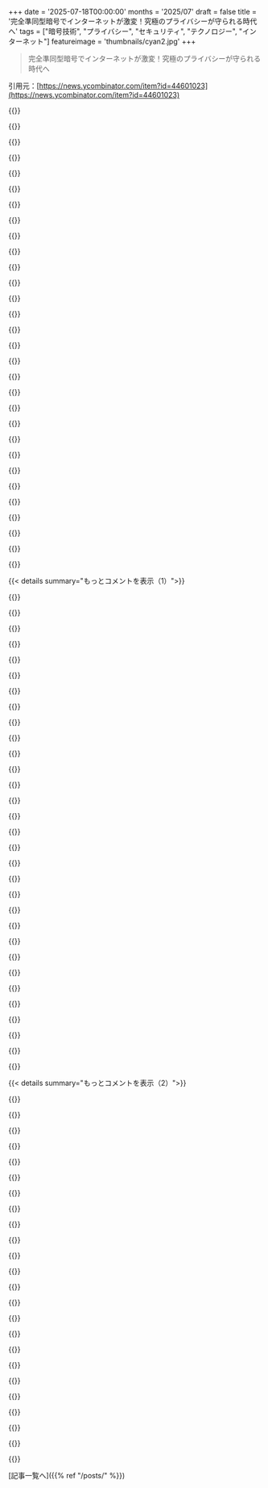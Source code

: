 +++
date = '2025-07-18T00:00:00'
months = '2025/07'
draft = false
title = '完全準同型暗号でインターネットが激変！究極のプライバシーが守られる時代へ'
tags = ["暗号技術", "プライバシー", "セキュリティ", "テクノロジー", "インターネット"]
featureimage = 'thumbnails/cyan2.jpg'
+++

> 完全準同型暗号でインターネットが激変！究極のプライバシーが守られる時代へ

引用元：[https://news.ycombinator.com/item?id=44601023](https://news.ycombinator.com/item?id=44601023)




{{<matomeQuote body="FHEと暗号技術を愛する者として言うと、FHEは速くなってるけど、ブートストラップに頼ってる限りplaintextの速度には及ばないだろうね。根本的な理由で、ブートストラップのオーバーヘッドは常に1000倍くらいあるから。ブートストラップの高速化が難しいと分かるとハードウェア加速の話が出たけど、LLMに計算資源が集中してる今、それは難しい。FHEで計算するのにどれくらいのコスト増なら払える？1000倍以上は厳しいよ。プライベートLLM推論とかは、Confidential Computingが現実的。ハードウェアは信頼したくないけど、他に良い手がないんだ。" userName="blintz" createdAt="2025/07/18 04:34:35" color="#ff5733">}}




{{<matomeQuote body="1000倍高くなっても、証明可能なプライバシーを望む人たちの市場があると思わない？Dropboxみたいに大きくないだろうけど、そういう層はいると思うよ。" userName="ipnon" createdAt="2025/07/18 04:50:00" color="#785bff">}}




{{<matomeQuote body="え？500ドル相当のクレジットで全部セルフホストできるってマジかよ！" userName="poly2it" createdAt="2025/07/18 04:55:23" color="">}}




{{<matomeQuote body="ホントそれ！ほとんどの人が数TB程度のデータなら、NASとか余ってるPCでセルフホストは十分いけるよ。非技術者向けにセットアップできる製品もあるしね。一番の課題は、十分なサービスレベルのISPを契約してるかってとこだね。" userName="haiku2077" createdAt="2025/07/18 05:34:30" color="#ff5733">}}




{{<matomeQuote body="ブートストラップ抜きでもFHEはplaintextと同じ速さには絶対ならないよ。暗号文はplaintextデータの約1000倍デカいから、その分メモリ帯域も計算も必要になる。この差は埋められないんだ。" userName="reliabilityguy" createdAt="2025/07/18 11:10:51" color="#38d3d3">}}




{{<matomeQuote body="確かにハードウェアは安い。でも、バックアップを3-2-1ルールでやるなら、計算に不動産（保管場所）の費用も入れないとダメだよ。それは安くないからね。" userName="kube-system" createdAt="2025/07/18 06:23:52" color="">}}




{{<matomeQuote body="もし1000倍のレイテンシって話なら、それはかなり厳しい売り込みだよね。普段30秒で終わるものが8時間以上かかるってなったら、さすがに無理があるよ。" userName="bawolff" createdAt="2025/07/18 08:56:32" color="#45d325">}}




{{<matomeQuote body="PythonはC++より400倍遅いけど、みんなそれでも使ってるじゃん。そういうことだよ。" userName="hoppp" createdAt="2025/07/18 11:02:04" color="">}}




{{<matomeQuote body="データがたくさんあっても、セルフホストの方が結局安いよ。クラウドプロバイダの利益分がないんだから、そりゃ常に安くなるよね。彼らの利益率はかなり高いからさ。" userName="hoppp" createdAt="2025/07/18 11:04:16" color="#ff33a1">}}




{{<matomeQuote body="LLMの話題が盛り上がってるけど、FHEって他に使い道ないのかな？例えば、自分の情報が安全に守られるトレーディングアルゴリズムとか、ランダムなサーバーに置けるようなのってないの？" userName="txdv" createdAt="2025/07/18 06:13:51" color="">}}




{{<matomeQuote body="記事の「Googleがデータ読めない」ってのはありえない話だね。プライバシーは大事だけど、VPNやSSL/TLSで十分な人がほとんどでしょ。やりすぎると逆に怪しまれて、ターゲットになりかねないよ。TorやVPNも完全じゃないし、絶対的なセキュリティなんてありえないから。" userName="drcolly" createdAt="2025/07/18 08:54:58" color="#ff5c5c">}}




{{<matomeQuote body="それってかなり合理的で、もう普通のことになってる感じだよね？例えば、8MBのウェブページから500語のニュース記事を読むんだけど、動画とか解析ツールとかJavaScriptの無駄なものが自動再生されてる。データの量は3桁、計算の量は4〜5桁も違うんだよ。" userName="paulgerhardt" createdAt="2025/07/18 14:46:31" color="">}}




{{<matomeQuote body="コストは高いこともあるけど、必ずしもそうじゃないよ。例えば、Hosthatchの7TBストレージサーバーは2年で190ドル（月7.92ドル、今日のレートだと約5.88ポンド）。これって1日20p以下なんだ。電気代だけでもめっちゃお得だよ。自分でホストするより安いし、ドライブやNASもいらないし、故障の心配もなし！" userName="ralferoo" createdAt="2025/07/18 12:52:41" color="">}}




{{<matomeQuote body="元トレーディングアルゴリズム開発者として言うと、FHEがあったとしても適当なサーバーにホストはしないね。コードだけじゃなく、1)規制、2)取引所への通信経路の信頼性、3)物理的なセキュリティ（鍵付きケージ）、4)予測可能なレイテンシが超重要だから。ちょっとでも遅延すると、すぐにやられちゃうんだ。" userName="seanhunter" createdAt="2025/07/18 06:43:36" color="#ff33a1">}}




{{<matomeQuote body="記事に書いてあった「Googleが送受信内容を読めない」って話、本当にその通りなんだよ :-)" userName="NoImmatureAdHom" createdAt="2025/07/18 11:07:30" color="">}}




{{<matomeQuote body="Googleのサービスが質問に答えられるってことは、そりゃ内容を読めるってことだろ。Aが暗号化してBが解読できれば、BはAの質問を読めるし、AもBの返事を読めるんだ。セキュリティは魔法じゃないんだからね。" userName="throwaway478484" createdAt="2025/07/18 11:33:49" color="#38d3d3">}}




{{<matomeQuote body="そんなお得なディールってよくあるの？Hosthatchの表示価格は6TBで月24ドルからって書いてあるけど、アカウント登録しないと詳しいこと分かんないんだよね。" userName="crtasm" createdAt="2025/07/18 13:27:42" color="">}}




{{<matomeQuote body="自前のサーバーでTrue 3-2-1バックアップしてるよ。Proxmoxで32コア、96GB RAM、5TB SSD。サーバーハードウェアは2年前に1500ドル。月平均30W（約2.50ドル）。クラウドの暗号化バックアップはBackblazeで月15ドル。AWSの同等だと月1050ドルもするんだ。先週SSDが壊れたけど、数時間で復旧したから、ちゃんと機能してるって確信してるよ。" userName="dismalpedigree" createdAt="2025/07/18 11:47:27" color="#45d325">}}




{{<matomeQuote body="でもさ、ちゃんとFHEを使えば、これらの心配事のほとんどは解決できるはずじゃないの？サーバーに物理的にアクセスされたら終わりってのが、今の追加対策の理由だろ。FHEなら、コードさえ信頼できれば、ハードウェアをいじられてもソフトウェアは安全なはずなんだけど。" userName="darkwater" createdAt="2025/07/18 12:43:26" color="#ff5733">}}




{{<matomeQuote body="実はrate-1の準同型暗号スキームもあるんだけど、あんまり実用的じゃないんだよね。だから君の言ってることは大体合ってるよ。" userName="blintz" createdAt="2025/07/18 17:14:34" color="">}}




{{<matomeQuote body="FHEが任意の計算に使えないのは、暗号化データだと漸近的複雑度がすごく増えるからだよ。例えばDB検索はO(log n)がO(n)になっちゃう。だからFHEでのGoogle検索は根本的に無理だね。DNN推論は違うけど。" userName="mti" createdAt="2025/07/18 15:28:23" color="#45d325">}}




{{<matomeQuote body="FHEって、サーバーのCPUリソースを食い潰して取引アルゴリズムの遅延をどう防ぐの？あと、金融規制当局はシングルテナントを好むんだけど、FHEを説明しても「シングルテナントを強く推奨。FHEが十分かは公式に言えないし、将来問題になるかも」とか「資本準備金増やします」って言われがちだよ。シンガポールだけはテクノロジーに理解がある例外だね。" userName="seanhunter" createdAt="2025/07/18 15:25:20" color="#ff33a1">}}




{{<matomeQuote body="みんなPythonは重要じゃない時に使って、C++は重要な時に使ったり、Cでバックアップされてるモジュールを暗黙的に呼んだりするけど、FHEだとそれは無理なんだ。全部FHEに”All in”するしかないんだよ。" userName="bawolff" createdAt="2025/07/18 11:07:06" color="#38d3d3">}}




{{<matomeQuote body="へー、面白いね。それに関する論文教えてくれる？" userName="reliabilityguy" createdAt="2025/07/18 17:34:19" color="">}}




{{<matomeQuote body="実は検索がO(log n)になる理論的なブレークスルー（https://eprint.iacr.org/2022/1703）があったんだけど、それはかなり非実用的だし、それほど速くもなってないよ。" userName="blintz" createdAt="2025/07/18 17:17:56" color="#ff33a1">}}




{{<matomeQuote body="これは良い論文だよ: https://eprint.iacr.org/2019/720.pdf" userName="blintz" createdAt="2025/07/18 17:49:43" color="#785bff">}}




{{<matomeQuote body="もしPythonの開発者やユーザーが、CやRustのバインディング、高速言語で書かれたバイナリへのRPCなしに純粋なPythonライブラリだけでやるとしたら、多くの用途、特にML、バイオインフォマティクス、数値解析なんかでは使われなくなるだろうね。" userName="pxc" createdAt="2025/07/18 15:18:39" color="">}}




{{<matomeQuote body="FHEは重要なツールだよ。今、企業は政府に強制されて特定のターゲットのために暗号を破らされることがあるからね。FHEがあれば企業は「私たちは平文を一切見てません」って言えるようになる。E2E暗号ならネットワークやキャリアとしてできるけど、平文を処理する時はできないんだ。プライバシーは人権だと考えてるし、政府は市民の民主的な権利行使に対する報復権限を極めて制限されるべきだ。" userName="maerF0x0" createdAt="2025/07/18 14:06:05" color="#45d325">}}




{{<matomeQuote body="FHEは任意の計算を可能にするかもしれないけど、僕がサービスを使うのは彼らが検索インデックスや知識、データベース、銀行取引とか、何か使いたいデータを持ってるからなんだ。だからGoogleが全検索インデックスを暗号化しない限り、彼らは僕のクエリをデータとやり取りする時に見ちゃうだろうし、そうでなきゃ検索できないよね。あとインセンティブの問題も。ごく一部の信用度の高い高リスクなアプリ以外では、企業がわざわざ苦労してFHEサービスを提供する理由がわからないな。" userName="perlgeek" createdAt="2025/07/18 10:08:17" color="#ff33a1">}}




{{<matomeQuote body="FHEを使った完全プライベートな検索エンジンの実装例があるよ。Wikipediaを検索できるのに、サーバーは君が何読んでるか全然知らないんだって: https://spiralwiki.com/" userName="thrance" createdAt="2025/07/18 12:12:00" color="#785bff">}}




{{< details summary="もっとコメントを表示（1）">}}

{{<matomeQuote body="Wikipediaのデータベースダンプをダウンロードして、Kiwixでローカルで読む方が断然楽だよ: https://kiwix.org/" userName="teddyh" createdAt="2025/07/18 14:25:41" color="">}}




{{<matomeQuote body="僕の理解では、暗号化する必要があるのは機密データ（例えば銀行取引）だけだよ。計算に使う関数は暗号化する必要がないから、公開されてる暗号化されてないデータも使えるはずだよ。" userName="shikon7" createdAt="2025/07/18 10:16:40" color="">}}




{{<matomeQuote body="Targetが買い物習慣から女性が妊娠してるのを本人が知る前に見抜いちゃうような世界じゃ、機密データを分ける線引きってかなり曖昧だよね。" userName="jmcqk6" createdAt="2025/07/18 14:53:53" color="#785bff">}}




{{<matomeQuote body="ちょっと訂正ね。あの話だと、本人が知る前じゃなくて、父親が知る前だよ。" userName="CannotCarrot" createdAt="2025/07/18 17:46:50" color="">}}




{{<matomeQuote body="僕もまさにそう思ったよ。結局、ほとんどの大企業はユーザーのデータやクエリを見たいんだから、FHEでその能力を落とすメリットがないよね。彼らは必要だから見たいんだし、断ればFHEなしでサービスを使うしかない。銀行アプリならいいけど、他で受け入れられるかは議論の余地があると思うな。" userName="niclas-183" createdAt="2025/07/18 11:11:52" color="#ff5733">}}




{{<matomeQuote body="インセンティブの話は合ってるけど、前半は違う。平文データベースのプライベート参照は5年以上前から可能だよ。ただ、データベースの前処理が大変だったり、最悪の場合、全体を線形スキャンする必要があるんだ。" userName="j2kun" createdAt="2025/07/18 14:50:57" color="">}}




{{<matomeQuote body="平文データベースのプライベート参照は可能って話だけど、それって企業データ全体をプログラムに読み込む必要があるってこと？Googleの検索インデックスみたいに1台のマシンに収まらないデータだと無理じゃん。<br>Googleは検索は許可してるけど、検索インデックス全体を準同型暗号プログラムに提供するのは全く別の話だよね。" userName="perlgeek" createdAt="2025/07/18 18:20:41" color="#ff5733">}}




{{<matomeQuote body="データはクライアントに構造化された検索テーブルだけを共有するように処理できるよ。そのデータ構造はすごく大きいけどね。<br>ユースケースは”Googleにクエリを知られずに検索する”ことじゃなくて、”自分のデータを彼らに知られずに検索する”ことなんだ。実用的な適用範囲はかなり狭まるよね。" userName="dcow" createdAt="2025/07/18 18:27:04" color="#ff33a1">}}




{{<matomeQuote body="”データ全体をプログラムに読み込む必要がある”って？違うよ。Google検索インデックス全体は無理だけど、できることはたくさんあるんだ。古い論文（2022年）だけど、具体的な数字があるよ。https://eprint.iacr.org/2022/949<br>DoublePIRってスキームで1GBのDBにクエリするには、クライアントは16MBの”ヒント”をダウンロード。その後、何度でもクエリできて、各クエリは通信量345KB、スループットは7.4GB/秒/コアだよ。" userName="j2kun" createdAt="2025/07/18 19:16:19" color="#38d3d3">}}




{{<matomeQuote body="結局、クライアントごとに何ギガバイトもの暗号化データがダウンロードされて、インデックスが更新されるたびに再生成されて再ダウンロードされるってことだよね。" userName="dcow" createdAt="2025/07/18 18:23:56" color="">}}




{{<matomeQuote body="クライアント側がプライバシーのためならお金を払うってのはわかるよ。でも、それがどれだけ高価になるか、だから登録する人がどれだけ少ないかってことを理解してるかな？<br>例えばプライバシー重視のGoogleの代替サービスを考えよう。年間100ドル（そんなもんじゃないけどね）だとして、どれだけの人が契約する？ごく一部だよ。計算コストを追加するともっと減る。Torみたいな不完全でも無料の選択肢もあるしね。HEが無意味だとは言わないけど、費用がかかる以上、利用者はごくわずかになるだろうね。" userName="bruce511" createdAt="2025/07/18 05:08:41" color="#45d325">}}




{{<matomeQuote body="今のFHE Googleはめちゃくちゃ高くて遅いから誰も金なんか払わないだろうね。<br>重要なのは将来どれだけ計算速度が向上するかだ。FHEが1000倍遅くても、ハードウェアも1000倍速くなれば、性能は今の平文と同じになる。<br>未来の予測は無理だけど、ソフトウェア改善とハードウェアの高速化、そしてFHEのプライバシーというユニークな価値を考えれば、いつか（10年後でなくても50年後には）標準になる可能性はあるよ。50年前と比べたら今のハードウェアは何桁も速いしね。<br>暗号文サイズが大きいとか、サーバ側でクライアントごとにモデルやインデックス全体を暗号化する必要があるとか、他の問題もあるけどね。FHEはまだ多くのことには実用的じゃないけど、その適用範囲は広がる一方だよ。検索エンジンやLLMも将来カバーすると信じてる。" userName="barisozmen" createdAt="2025/07/18 05:20:28" color="#ff5c5c">}}




{{<matomeQuote body="FHEが1000倍遅くても、ハードウェアが1000倍速くなれば性能は今の平文と同じって話だけど、それって平文なら1000倍多くのことができるってことだよね。" userName="demaga" createdAt="2025/07/18 05:29:47" color="#785bff">}}




{{<matomeQuote body="「デフォルトで監視」のネットが「デフォルトでプライバシー」になるのは良いけど、デジタル署名推しの俺から言わせれば、Hacker NewsやFacebookがみんなの身元を決めるのはダメだね。FHEはみんなが欲しがるものではないよ。ほとんどは信頼ベースで動いてて、FHEの複雑なコストを払ってまで使いたいケースはほぼないからさ。" userName="athrowaway3z" createdAt="2025/07/18 06:27:14" color="#ff5733">}}




{{<matomeQuote body="デジタル署名については完全に同意！でも「メールの最後の変なヤツ何？」ってよく聞かれるし、説明しても「はぁ？」って顔されるんだ。君は一般の人をクライアントサイド暗号に巻き込むことできた？どうやったの？" userName="bigfishrunning" createdAt="2025/07/18 13:25:14" color="#45d325">}}




{{<matomeQuote body="ユーザーが気にしなくてもいいように、全部アプリに組み込むべきだね。メールの署名より、緑のチェックマークが表示される方が分かりやすい。ChromeがTLSをデフォルトにしたみたいに、「URLバーの南京錠が緑か見て」って言うだけでいいんだよ。" userName="derangedHorse" createdAt="2025/07/19 13:01:51" color="#ff33a1">}}




{{<matomeQuote body="FHEとAIは最強の組み合わせかもね。AIが複雑さを肩代わりしてくれるからさ。" userName="JumpCrisscross" createdAt="2025/07/18 09:01:05" color="#45d325">}}




{{<matomeQuote body="これって意味のある組み合わせなの？それとも単にAIって言いたいだけ？" userName="immibis" createdAt="2025/07/18 10:34:21" color="">}}




{{<matomeQuote body="AIは退屈な作業が得意だけど、FHEの障壁もまさに退屈さなんだ。FHEでGoogle検索する時、いちいちクエリを打つのは面倒だけど、LLMにFHEを使ってGoogleとやり取りさせるのは話が違う。AIのテキスト中心のUIはFHEとすごく相性がいいんだよ。" userName="JumpCrisscross" createdAt="2025/07/18 10:40:02" color="#ff5733">}}




{{<matomeQuote body="退屈な作業に一番いいのはforループでしょ。" userName="immibis" createdAt="2025/07/18 15:00:54" color="">}}




{{<matomeQuote body="forループで何するの？" userName="lcnPylGDnU4H9OF" createdAt="2025/07/18 15:10:52" color="">}}




{{<matomeQuote body="計算の1回分の処理だろうね。" userName="zahlman" createdAt="2025/07/19 03:39:42" color="">}}




{{<matomeQuote body="Googleの例は誤解を招くと思う。「ウェブ検索」と連想されるからね。FHEは入力全体がキーで暗号化される必要があるけど、Googleの膨大なデータベースはキーkで暗号化できない。この技術は、入力全部を自分でコントロールできて、計算力を借りる場合に使えるってことだね。Googleへの言及は注意が必要だよ。" userName="teo_zero" createdAt="2025/07/18 05:51:41" color="#785bff">}}




{{<matomeQuote body="入力全体を鍵で暗号化する必要があるように見えるけど、検索の例だとクエリとマルチテラバイトのDBを含むよね。AppleのCallerIDの例から理解したこととは違うな。Appleは各ユーザーのためにDB全体を暗号化してるわけじゃないみたいだし。なんで？<br>URL: https://machinelearning.apple.com/research/homomorphic-encry...<br>URL: https://machinelearning.apple.com/research/wally-search" userName="ElFitz" createdAt="2025/07/18 07:21:09" color="#ff33a1">}}




{{<matomeQuote body="彼らは明示してないけど、使ってる同型暗号方式はこう動くんだ。平文と暗号文で操作するには、まず平文を公開鍵で暗号化するんだ。クエリ情報を全く漏らさずにDBとやり取りするなら、常にフルスキャンが必要だよ。もしクエリによって未読部分があるなら、それはクエリじゃなかったことを教えちゃうからね。ブラウザの安全ブラウジングみたいにハッシュの一部を使う方法もあるけどね。" userName="yorwba" createdAt="2025/07/18 10:30:43" color="#ff5c5c">}}




{{<matomeQuote body="Wallyの論文の投稿で言ってる＞これまでのプライベート検索システムでは、クライアントのクエリごとに、サーバーはデータベースのエントリごとに少なくとも１つの高価な暗号操作を実行しなければならない。って、このこと言ってるのかな？" userName="ElFitz" createdAt="2025/07/18 11:34:34" color="">}}




{{<matomeQuote body="そうだよ。(同型暗号の投稿しか見てなかったわ、Wallyは見てなかった)。Wallyはこの制限を回避しようとしてて、DBの一部だけ同型暗号を使って、匿名ネットワークで情報漏洩を減らしてる。第三者が運営してるらしいけど、結局はネットワーク運営者がサーバー運営者と共謀しないって信じるしかないよね。プライバシー保証は弱いけど、少なくともめちゃくちゃ遅くはないね。" userName="yorwba" createdAt="2025/07/18 12:58:49" color="#785bff">}}




{{<matomeQuote body="同型暗号化サービスは、事前に暗号鍵を知る必要がないんだ。それがまさに重要な点だよ。すごく単純な暗号方式で考えてみて。暗号文の足し算ができるんだ、鍵を知らなくてもね。もしもっと複雑な演算ができる代数構造を見つけられたら、それを組み合わせてどんなに複雑な計算でもできるようになるんだよ。" userName="meindnoch" createdAt="2025/07/18 10:01:05" color="#ff5c5c">}}




{{<matomeQuote body="Google検索の場合、E(x)は暗号化されたクエリで、yはGoogleのデータベースだよね。E(y)を計算するのと同じくらいの作業なしにE(x + y)を計算できるの？俺はそう思わないな。むしろ、公開鍵暗号を使って、サーバーがE(y)（そう、データベース全体を暗号化するんだ）を計算できるようにしつつ、D(E(x)) = xを復号できないようにするんじゃないの？" userName="yorwba" createdAt="2025/07/18 10:39:57" color="#ff5733">}}




{{<matomeQuote body="違うよ。検索の場合、データベースは入力クエリを投入する”関数”なんだ。例えば、数字が偶数か奇数かを判定するサービスIsOdd(E(x)) = E(x) mod 2を考えてみて。暗号化された数字を渡したら、暗号化されたビットが返ってきて、それを復号すれば元の数字が偶数か奇数か分かる。サーバーは平文を知らないんだ。同型暗号化DBはIsOdd(x)と似てるけど、もっと複雑なだけ。どんな計算でもBoolean回路にできるから、同型ブロックがあればどんな計算も実装できるんだよ。効率が悪いのはそのためだけど、数学的には機能するんだ。" userName="meindnoch" createdAt="2025/07/18 12:44:08" color="#45d325">}}

{{</details>}}




{{< details summary="もっとコメントを表示（2）">}}

{{<matomeQuote body="もし好意的に見ても、その”データベース”が格納してるのは一つの数字だけだろ。もっと現実的なDB（多くの任意の値を格納できるもの）をBoolean回路に変換したら、一般的に保存された値ごとに少なくとも一つの操作が必要になるよ。暗号化されたデータで回路を評価するときは、それらの操作を毎回すべて評価する必要があるんだ。だから俺は『E(y)を計算するのと同じくらいの作業なしに』って書いたんだよ。" userName="yorwba" createdAt="2025/07/18 13:49:10" color="#38d3d3">}}




{{<matomeQuote body="＞IsOdd(E(x)) = E(x) mod 2<br>これ、分かんないな。IsOdd(E(x)) = x mod 2って意味？でも、そんな関数を誰が提供するのさ？ウェブ検索の場合、その関数は検索エンジンでしょ。Googleが提供するべきで、ユーザーじゃないよ。エンジンの洗練度と完全性がGoogleを選ぶ唯一の理由なんだから。もし俺が関数を提供するなら、彼らからはただ計算能力を買ってるだけになっちゃうよ。" userName="teo_zero" createdAt="2025/07/19 06:14:22" color="#785bff">}}




{{<matomeQuote body="いや、それがまさにポイントだよ。IsOdd()は暗号文E(x)に作用するんだ。平文xは見ない。でもその代数的特性のおかげで、サーバーは復号せずにクエリに答えられるんだよ。例えば、クライアントがx=13をk=45で暗号化してE(x)=32を送る。サーバーはIsOdd(E(x))=32 mod 2 = 0を計算して返す。クライアントはD(IsOdd(E(x)))=D(0)=0 xor TrimLength(45, 1)=1って復号する。サーバーはクライアントが結果を反転させるか知らないから、元の数字が偶数か奇数か分からないってわけ。" userName="meindnoch" createdAt="2025/07/19 09:25:46" color="#45d325">}}




{{<matomeQuote body="なるほど、ありがとう。でも、Google検索みたいにデータがクラウドにある場合、ローカルで計算できないレスポンスをリモートホストがどうやってくれるのか、まだよくわかんないな。" userName="teo_zero" createdAt="2025/07/19 16:38:04" color="#ff5c5c">}}




{{<matomeQuote body="IsOdd()みたいな単純なのじゃなく、もっと複雑な関数でもホモモルフィックに実装できるんだ。AND/OR/NOTゲートみたいに論理回路で表現して、それらをホモモルフィックにすればOK。ただ、データはインライン化とか、ループのアンロールとか、分岐は全部実行しないとダメだけどね。" userName="meindnoch" createdAt="2025/07/20 09:08:26" color="#ff33a1">}}




{{<matomeQuote body="これって、ワースの法則（Wirth’s Law）を支持する最高のやり方だよね。ソフトウェアがハードウェアよりどんどん遅くなるっていうやつ。" userName="bcrl" createdAt="2025/07/19 01:23:01" color="">}}




{{<matomeQuote body="Googleって聞くと、GmailとかGoogle docsとか、個人データ収集してるサービスを思い浮かべちゃうな。お母さんは多分検索のことだと思うだろうけど、HMEの記事は読まないだろうな。" userName="charles_f" createdAt="2025/07/18 14:05:49" color="">}}




{{<matomeQuote body="技術が経済を変えるって考え方にいつも疑問なんだよね。「ユーザーデータ収穫ビジネスがオワコンになる」って言うけど、人々は安いサービスのためにデータを喜んで提供してるじゃん。暗号化とかゼロ保持ポリシーのサービスもあるけど、人気ないし。影響は小さいと思うな。" userName="Barrin92" createdAt="2025/07/18 12:21:47" color="#38d3d3">}}




{{<matomeQuote body="会社が100万倍も計算コストがかかって、デバッグもできず、利用状況の分析もできない準同型暗号サービスに、わざわざ乗り出すわけないよな。" userName="meindnoch" createdAt="2025/07/18 09:27:39" color="#45d325">}}




{{<matomeQuote body="CipherStashの創設者だけど、FHEだけが唯一の選択肢じゃないよ。もっと速い特殊な検索可能暗号化もあるんだ。これらを組み合わせれば、プレーンテキストに近いパフォーマンスの検索システムができる。FHEは汎用計算用だけど、高速な検索可能暗号で絞り込んだ小さいデータセットに使うのがいいと思う。" userName="dandraper" createdAt="2025/07/21 00:33:00" color="#ff5c5c">}}




{{<matomeQuote body="FHEを一般的なコンピューティングやインターネットに使うのは、まだ先の話。Moore’s Lawが何世代も進んでも難しいかも。FHEが輝くのは、スマートコントラクト、銀行、医療みたいに、高価値で機密性が高いけど、複雑度が低い計算分野だね。Zamaがやってることに注目してみて。https://www.zama.ai/" userName="tpurves" createdAt="2025/07/18 17:21:59" color="#45d325">}}




{{<matomeQuote body="E2EE Gitが発明されたけど、作者は「悪意あるクライアント」に対して、サーバーがブランチ保護とか強制プッシュを強制する解決策がないって言ってたよ。もしかしたら、これがE2EE Githubにつながるかもね？https://news.ycombinator.com/item?id=44530927" userName="aitchnyu" createdAt="2025/07/18 06:14:02" color="#ff33a1">}}




{{<matomeQuote body="プライベートなインターネットの未来は、完全準同型暗号（FHE）じゃなくて、機密VM（CVMs）だよ。CVMsはメモリ暗号化とか、ホストOSからの分離を使うんだ。ARMのTEE、AMDのSEV、IntelのSGXとかTDXがそう。" userName="redleader55" createdAt="2025/07/18 08:12:40" color="#ff5733">}}




{{<matomeQuote body="鍵と計算がベンダーに預けられている限り、機密計算は”信用して、データは安全に保つから”って言うのに過ぎないよ。" userName="glitchc" createdAt="2025/07/18 14:58:05" color="#785bff">}}




{{<matomeQuote body="https://sgx.fail" userName="udev4096" createdAt="2025/07/18 08:15:52" color="">}}




{{<matomeQuote body="SGXとかは、多層防御の一部としてはまだ使えると思うんだ。NXやASLRみたいなセキュリティ対策は破り方を知ってるけど、だからって役に立たないわけじゃないでしょ。問題は、SGXが“唯一の解決策”みたいに売られてるってことだよ。" userName="Retr0id" createdAt="2025/07/18 09:31:46" color="#ff5c5c">}}




{{<matomeQuote body="NXやASLRは、他人が君のPCのコードを悪用するのを難しくするんだ。SGXは、君がコードやその動作を見ずに、他人が君のPCでコードを実行しやすくしようとするものだよ。これらは同じカテゴリじゃないんだよね。" userName="immibis" createdAt="2025/07/18 10:35:51" color="#785bff">}}




{{<matomeQuote body="クライアントデバイス上のSGXはイマイチだけど、サーバー上のSGXはユーザーの利益を守るのに使えるよ。もし機密顧客データをSGX内に入れたら（操作はできるけど抽出はできないように）、国家レベルの敵が”顧客データの令状がある、引き渡せ”って言っても、”無理です”って言えるんだ。コードがSGX内で実行されてるって証明もできるしね（SGXが破られてない前提だから弱いけど、何もないよりマシ）。敵はサーバーに物理アクセスしてSGXを破ろうとするかもだけど、ASLRやNXの迂回みたいに一手間かかるから、本当にそのデータが重要じゃないとやらないでしょ。" userName="Retr0id" createdAt="2025/07/18 11:56:58" color="#ff5c5c">}}




{{<matomeQuote body="サーバー上のSGXが破れるのは、クライアント上のSGXが破れるときだけだよ。他人のPCを所有するか、他人に自分のPCを所有させないか、両方は無理。お尻隠しにはなるかもしれないって言うけど、効果のない技術的解決策でも法的な責任回避になることは多いよね。でもこれが主流になったら、NSAはSGXを破るツールをこっそりインストールしてくるだろうから、バックアッププランは用意しとけよ。あと、IntelはSGXが破られやすくて使われてなかったから、CPUからSGXを削除したことにも注意ね。" userName="immibis" createdAt="2025/07/18 13:16:40" color="#ff5733">}}




{{<matomeQuote body="SGXは削除されたけど、Intelはサーバー向けCPUでSGXみたいな技術（略語は忘れたけど）をまだ開発してるよ。NSAはもうSGXを破るツールを持ってるだろうけど、その投資を守るため、優先度の低いターゲットには使わないんじゃないかな。NXやASLRと比較したのは、それらが日常的に迂回される対策だけど、それでも普通は良いアイデアだと考えられてるからだよ。" userName="Retr0id" createdAt="2025/07/18 13:47:03" color="#38d3d3">}}




{{<matomeQuote body="これらが速度面で改善され続けるっていう考えは、平均速度の数学問題を思い出すな。『古い車が丘を上り下りする必要がある。最初の1マイルの上り坂では時速15マイルしか出せない。車はその後1マイル下り坂を進む。全2マイルの旅で平均時速30マイルを出すには、下り坂でどれくらいの速さで行く必要があるか？』過去の改善が未来の可能性を示すとは限らないよ。それぞれの改善が以前と同じ解決策の再適用じゃないんだから。これらはアルゴリズムであって、単純な物理プロセスの縮小じゃないんだ。" userName="gblargg" createdAt="2025/07/18 06:30:32" color="#785bff">}}




{{<matomeQuote body="下り坂って崖なの？ Googleだと車の終端速度は200-300mphだから、時速300マイルで1マイル落下するには12秒、加速時間考慮して15秒に丸めよう。全2マイルを平均時速30マイルで終えるには4分必要だから、上り坂に225秒残るね。古い車の速度計は不正確だろうし、6%の誤差で時速15マイルと表示して1マイルを225秒で走れるならOK。新品タイヤなら可能だろうし。だから、時速240マイルってことにしよう。それが15秒間の1マイル自由落下の平均速度だ。" userName="ralferoo" createdAt="2025/07/18 13:30:24" color="#785bff">}}




{{<matomeQuote body="時速41マイルだよ。質問者が数字を丸めるのが大好きか、最小限の測定ツールしかなかったと仮定するとね:)))" userName="perching_aix" createdAt="2025/07/18 06:50:16" color="#ff5733">}}

{{</details>}}



[記事一覧へ]({{% ref "/posts/" %}})
